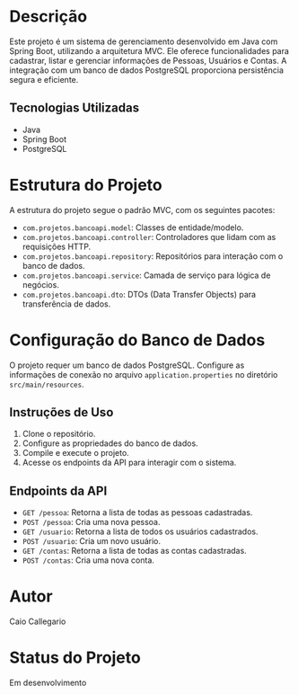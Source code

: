 # Descrição
Este projeto é um sistema de gerenciamento desenvolvido em Java com Spring Boot, utilizando a arquitetura MVC. Ele oferece funcionalidades para cadastrar, listar e gerenciar informações de Pessoas, Usuários e Contas. A integração com um banco de dados PostgreSQL proporciona persistência segura e eficiente.

## Tecnologias Utilizadas
- Java
- Spring Boot
- PostgreSQL

# Estrutura do Projeto
A estrutura do projeto segue o padrão MVC, com os seguintes pacotes:
- `com.projetos.bancoapi.model`: Classes de entidade/modelo.
- `com.projetos.bancoapi.controller`: Controladores que lidam com as requisições HTTP.
- `com.projetos.bancoapi.repository`: Repositórios para interação com o banco de dados.
- `com.projetos.bancoapi.service`: Camada de serviço para lógica de negócios.
- `com.projetos.bancoapi.dto`: DTOs (Data Transfer Objects) para transferência de dados.

# Configuração do Banco de Dados
O projeto requer um banco de dados PostgreSQL. Configure as informações de conexão no arquivo `application.properties` no diretório `src/main/resources`.

## Instruções de Uso
1. Clone o repositório.
2. Configure as propriedades do banco de dados.
3. Compile e execute o projeto.
4. Acesse os endpoints da API para interagir com o sistema.

## Endpoints da API
- `GET /pessoa`: Retorna a lista de todas as pessoas cadastradas.
- `POST /pessoa`: Cria uma nova pessoa.
- `GET /usuario`: Retorna a lista de todos os usuários cadastrados.
- `POST /usuario`: Cria um novo usuário.
- `GET /contas`: Retorna a lista de todas as contas cadastradas.
- `POST /contas`: Cria uma nova conta.

# Autor
Caio Callegario

# Status do Projeto
Em desenvolvimento
